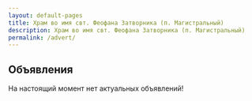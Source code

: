 ```yaml
---
layout: default-pages
title: Храм во имя свт. Феофана Затворника (п. Магистральный)
description: Храм во имя свт. Феофана Затворника (п. Магистральный)
permalink: /advert/
---
```


<main>
  <h2 class="body-header">Объявления</h2>
  <div class="lorem-center">
    <p>На настоящий момент нет актуальных объявлений!</p>
  </div>
</main>